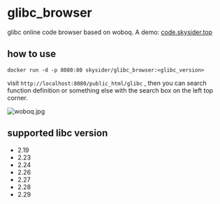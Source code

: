 # glibc_browser
glibc online code browser based on woboq. A demo: [code.skysider.top](http://code.skysider.top)

## how to use

```shell
docker run -d -p 8080:80 skysider/glibc_browser:<glibc_version>
```

visit `http://localhost:8080/public_html/glibc` , then you can search function definition or  something else with the search box on the left top corner.

![woboq.jpg](https://i.loli.net/2018/11/08/5be39506ba697.jpg)

## supported libc version
- 2.19
- 2.23
- 2.24
- 2.26
- 2.27
- 2.28
- 2.29
